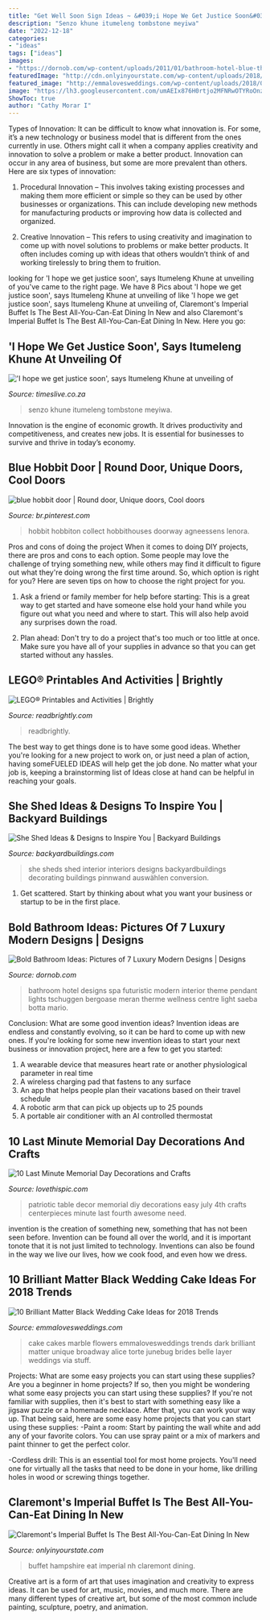 ```yaml
---
title: "Get Well Soon Sign Ideas ~ &#039;i Hope We Get Justice Soon&#039;, Says Itumeleng Khune At Unveiling Of"
description: "Senzo khune itumeleng tombstone meyiwa"
date: "2022-12-18"
categories:
- "ideas"
tags: ["ideas"]
images:
- "https://dornob.com/wp-content/uploads/2011/01/bathroom-hotel-blue-theme.jpg"
featuredImage: "http://cdn.onlyinyourstate.com/wp-content/uploads/2018/01/buffet-1-700x525.jpg"
featured_image: "http://emmalovesweddings.com/wp-content/uploads/2018/02/black-and-white-marble-wedding-cake-with-flowers.jpg"
image: "https://lh3.googleusercontent.com/umAEIx876H0rtjo2MFNRwOTYRoOnztBGLn2CloDt8eBJ8nBCFDX-Lp4UXBZxXbQ7bZhSbHyorn40oLGE9YKu=s1000"
ShowToc: true
author: "Cathy Morar I"
---
```



Types of Innovation:
It can be difficult to know what innovation is. For some, it’s a new technology or business model that is different from the ones currently in use. Others might call it when a company applies creativity and innovation to solve a problem or make a better product. Innovation can occur in any area of business, but some are more prevalent than others. Here are six types of innovation:
1. Procedural Innovation – This involves taking existing processes and making them more efficient or simple so they can be used by other businesses or organizations. This can include developing new methods for manufacturing products or improving how data is collected and organized.

2. Creative Innovation – This refers to using creativity and imagination to come up with novel solutions to problems or make better products. It often includes coming up with ideas that others wouldn’t think of and working tirelessly to bring them to fruition.

	

		
looking for &#039;I hope we get justice soon&#039;, says Itumeleng Khune at unveiling of you've came to the right page. We have 8 Pics about &#039;I hope we get justice soon&#039;, says Itumeleng Khune at unveiling of like &#039;I hope we get justice soon&#039;, says Itumeleng Khune at unveiling of, Claremont&#039;s Imperial Buffet Is The Best All-You-Can-Eat Dining In New and also Claremont&#039;s Imperial Buffet Is The Best All-You-Can-Eat Dining In New. Here you go:
		
    
## &#039;I Hope We Get Justice Soon&#039;, Says Itumeleng Khune At Unveiling Of

<img loading=lazy src="https://lh3.googleusercontent.com/umAEIx876H0rtjo2MFNRwOTYRoOnztBGLn2CloDt8eBJ8nBCFDX-Lp4UXBZxXbQ7bZhSbHyorn40oLGE9YKu=s1000" onerror="this.onerror=null;this.src='https://tse3.mm.bing.net/th?id=OIP.dXD--ip9h1lq0ZbuGyHP8QHaE_&amp;pid=15.1';" alt="&#039;I hope we get justice soon&#039;, says Itumeleng Khune at unveiling of">

_Source: timeslive.co.za_

>senzo khune itumeleng tombstone meyiwa. 

	

Innovation is the engine of economic growth. It drives productivity and competitiveness, and creates new jobs. It is essential for businesses to survive and thrive in today’s economy.

    
## Blue Hobbit Door | Round Door, Unique Doors, Cool Doors

<img loading=lazy src="https://i.pinimg.com/736x/83/ad/5b/83ad5b39d28cb370b3a90338eeb183ac--back-doors-the-doors.jpg" onerror="this.onerror=null;this.src='https://tse2.mm.bing.net/th?id=OIP.3gBbUTkpnp_hiUOdpg6AQAHaJ3&amp;pid=15.1';" alt="blue hobbit door | Round door, Unique doors, Cool doors">

_Source: br.pinterest.com_

>hobbit hobbiton collect hobbithouses doorway agneessens lenora. 

	

Pros and cons of doing the project
When it comes to doing DIY projects, there are pros and cons to each option. Some people may love the challenge of trying something new, while others may find it difficult to figure out what they're doing wrong the first time around.  So, which option is right for you? Here are seven tips on how to choose the right project for you.
1) Ask a friend or family member for help before starting: This is a great way to get started and have someone else hold your hand while you figure out what you need and where to start. This will also help avoid any surprises down the road.

2) Plan ahead: Don't try to do a project that's too much or too little at once. Make sure you have all of your supplies in advance so that you can get started without any hassles.

    
## LEGO® Printables And Activities | Brightly

<img loading=lazy src="https://assets.readbrightly.com/wp-content/uploads/2015/12/lego-printables-feat.jpg" onerror="this.onerror=null;this.src='https://tse1.mm.bing.net/th?id=OIP.j203AgOb51cnVn6aJcl7iwHaFS&amp;pid=15.1';" alt="LEGO® Printables and Activities | Brightly">

_Source: readbrightly.com_

>readbrightly. 

	

The best way to get things done is to have some good ideas. Whether you're looking for a new project to work on, or just need a plan of action, having someFUELED IDEAS will help get the job done. No matter what your job is, keeping a brainstorming list of Ideas close at hand can be helpful in reaching your goals.

    
## She Shed Ideas &amp; Designs To Inspire You | Backyard Buildings

<img loading=lazy src="https://www.backyardbuildings.com/product_images/she-shed-concept-interior-1.jpg" onerror="this.onerror=null;this.src='https://tse4.mm.bing.net/th?id=OIP.bIe3NYquuq-wHrEvpG_B9QHaJ4&amp;pid=15.1';" alt="She Shed Ideas &amp; Designs to Inspire You | Backyard Buildings">

_Source: backyardbuildings.com_

>she sheds shed interior interiors designs backyardbuildings decorating buildings pinnwand auswählen conversion. 

	

1. Get scattered. Start by thinking about what you want your business or startup to be in the first place.

    
## Bold Bathroom Ideas: Pictures Of 7 Luxury Modern Designs | Designs

<img loading=lazy src="https://dornob.com/wp-content/uploads/2011/01/bathroom-hotel-blue-theme.jpg" onerror="this.onerror=null;this.src='https://tse2.mm.bing.net/th?id=OIP.iPuCdG0y_WNl-kOsrNYxzgAAAA&amp;pid=15.1';" alt="Bold Bathroom Ideas: Pictures of 7 Luxury Modern Designs | Designs">

_Source: dornob.com_

>bathroom hotel designs spa futuristic modern interior theme pendant lights tschuggen bergoase meran therme wellness centre light saeba botta mario. 

	

Conclusion: What are some good invention ideas?
Invention ideas are endless and constantly evolving, so it can be hard to come up with new ones. If you're looking for some new invention ideas to start your next business or innovation project, here are a few to get you started: 
1. A wearable device that measures heart rate or another physiological parameter in real time 
2. A wireless charging pad that fastens to any surface 
3. An app that helps people plan their vacations based on their travel schedule 
4. A robotic arm that can pick up objects up to 25 pounds 
5. A portable air conditioner with an AI controlled thermostat 

    
## 10 Last Minute Memorial Day Decorations And Crafts

<img loading=lazy src="http://www.lovethispic.com/uploaded_images/blogs/10-Last-Minute-Memorial-Day-Decorations-And-Crafts-4865-3.jpg" onerror="this.onerror=null;this.src='https://tse2.mm.bing.net/th?id=OIP.9LHKLZH5kp2c6oZpmXwLoAHaLf&amp;pid=15.1';" alt="10 Last Minute Memorial Day Decorations and Crafts">

_Source: lovethispic.com_

>patriotic table decor memorial diy decorations easy july 4th crafts centerpieces minute last fourth awesome need. 

	

invention is the creation of something new, something that has not been seen before. Invention can be found all over the world, and it is important tonote that it is not just limited to technology. Inventions can also be found in the way we live our lives, how we cook food, and even how we dress.

    
## 10 Brilliant Matter Black Wedding Cake Ideas For 2018 Trends

<img loading=lazy src="http://emmalovesweddings.com/wp-content/uploads/2018/02/black-and-white-marble-wedding-cake-with-flowers.jpg" onerror="this.onerror=null;this.src='https://tse2.mm.bing.net/th?id=OIP.MBPVexX5ZUWRu2C6i99hAwHaLG&amp;pid=15.1';" alt="10 Brilliant Matter Black Wedding Cake Ideas for 2018 Trends">

_Source: emmalovesweddings.com_

>cake cakes marble flowers emmalovesweddings trends dark brilliant matter unique broadway alice torte junebug brides belle layer weddings via stuff. 

	

Projects: What are some easy projects you can start using these supplies?
Are you a beginner in home projects? If so, then you might be wondering what some easy projects you can start using these supplies? If you're not familiar with supplies, then it's best to start with something easy like a jigsaw puzzle or a homemade necklace. After that, you can work your way up. That being said, here are some easy home projects that you can start using these supplies: 
-Paint a room: Start by painting the wall white and add any of your favorite colors. You can use spray paint or a mix of markers and paint thinner to get the perfect color. 

-Cordless drill: This is an essential tool for most home projects. You'll need one for virtually all the tasks that need to be done in your home, like drilling holes in wood or screwing things together.

    
## Claremont&#039;s Imperial Buffet Is The Best All-You-Can-Eat Dining In New

<img loading=lazy src="http://cdn.onlyinyourstate.com/wp-content/uploads/2018/01/buffet-1-700x525.jpg" onerror="this.onerror=null;this.src='https://tse2.mm.bing.net/th?id=OIP.NDb94VKsj1esMaCfuohcOwHaFj&amp;pid=15.1';" alt="Claremont&#039;s Imperial Buffet Is The Best All-You-Can-Eat Dining In New">

_Source: onlyinyourstate.com_

>buffet hampshire eat imperial nh claremont dining. 

	

Creative art is a form of art that uses imagination and creativity to express ideas. It can be used for art, music, movies, and much more. There are many different types of creative art, but some of the most common include painting, sculpture, poetry, and animation.

